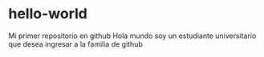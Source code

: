 # hello-world
Mi primer repositorio en github
Hola mundo soy un estudiante universitario que desea ingresar a la familia de github
